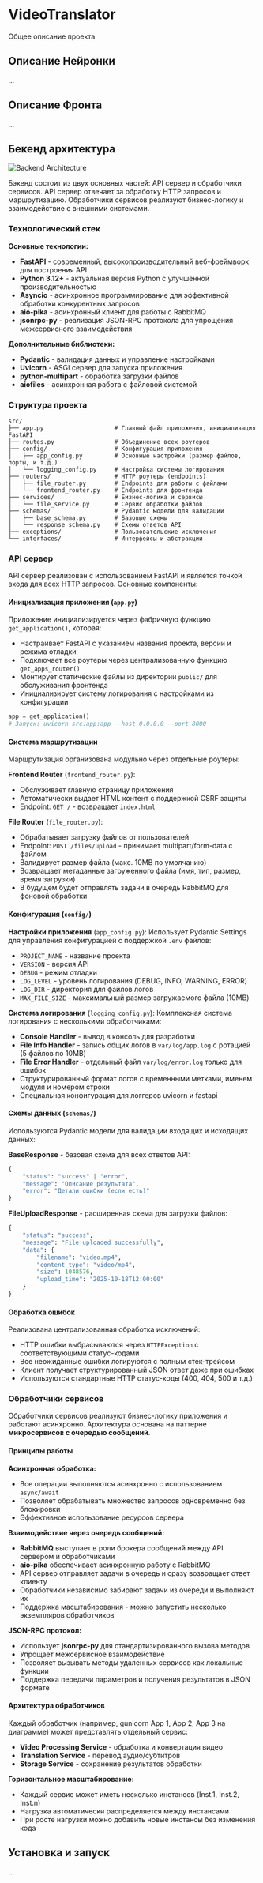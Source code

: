 # VideoTranslator

Общее описание проекта 

## Описание Нейронки

...

## Описание Фронта

...

## Бекенд архитектура

![Backend Architecture](./docs/backend_architecture.png)

Бэкенд состоит из двух основных частей: API сервер и обработчики сервисов.
API сервер отвечает за обработку HTTP запросов и маршрутизацию.
Обработчики сервисов реализуют бизнес-логику и взаимодействие с внешними системами.

### Технологический стек

**Основные технологии:**
- **FastAPI** - современный, высокопроизводительный веб-фреймворк для построения API
- **Python 3.12+** - актуальная версия Python с улучшенной производительностью
- **Asyncio** - асинхронное программирование для эффективной обработки конкурентных запросов
- **aio-pika** - асинхронный клиент для работы с RabbitMQ
- **jsonrpc-py** - реализация JSON-RPC протокола для упрощения межсервисного взаимодействия

**Дополнительные библиотеки:**
- **Pydantic** - валидация данных и управление настройками
- **Uvicorn** - ASGI сервер для запуска приложения
- **python-multipart** - обработка загрузки файлов
- **aiofiles** - асинхронная работа с файловой системой

### Структура проекта

```
src/
├── app.py                    # Главный файл приложения, инициализация FastAPI
├── routes.py                 # Объединение всех роутеров
├── config/                   # Конфигурация приложения
│   ├── app_config.py         # Основные настройки (размер файлов, порты, и т.д.)
│   └── logging_config.py     # Настройка системы логирования
├── routers/                  # HTTP роутеры (endpoints)
│   ├── file_router.py        # Endpoints для работы с файлами
│   └── frontend_router.py    # Endpoints для фронтенда
├── services/                 # Бизнес-логика и сервисы
│   └── file_service.py       # Сервис обработки файлов
├── schemas/                  # Pydantic модели для валидации
│   ├── base_schema.py        # Базовые схемы
│   └── response_schema.py    # Схемы ответов API
├── exceptions/               # Пользовательские исключения
└── interfaces/               # Интерфейсы и абстракции
```

### API сервер

API сервер реализован с использованием FastAPI и является точкой входа для всех HTTP запросов. Основные компоненты:

#### Инициализация приложения (`app.py`)

Приложение инициализируется через фабричную функцию `get_application()`, которая:
- Настраивает FastAPI с указанием названия проекта, версии и режима отладки
- Подключает все роутеры через централизованную функцию `get_apps_router()`
- Монтирует статические файлы из директории `public/` для обслуживания фронтенда
- Инициализирует систему логирования с настройками из конфигурации

```python
app = get_application()
# Запуск: uvicorn src.app:app --host 0.0.0.0 --port 8000
```

#### Система маршрутизации

Маршрутизация организована модульно через отдельные роутеры:

**Frontend Router** (`frontend_router.py`):
- Обслуживает главную страницу приложения
- Автоматически выдает HTML контент с поддержкой CSRF защиты
- Endpoint: `GET /` - возвращает `index.html`

**File Router** (`file_router.py`):
- Обрабатывает загрузку файлов от пользователей
- Endpoint: `POST /files/upload` - принимает multipart/form-data с файлом
- Валидирует размер файла (макс. 10MB по умолчанию)
- Возвращает метаданные загруженного файла (имя, тип, размер, время загрузки)
- В будущем будет отправлять задачи в очередь RabbitMQ для фоновой обработки

#### Конфигурация (`config/`)

**Настройки приложения** (`app_config.py`):
Использует Pydantic Settings для управления конфигурацией с поддержкой `.env` файлов:
- `PROJECT_NAME` - название проекта
- `VERSION` - версия API
- `DEBUG` - режим отладки
- `LOG_LEVEL` - уровень логирования (DEBUG, INFO, WARNING, ERROR)
- `LOG_DIR` - директория для файлов логов
- `MAX_FILE_SIZE` - максимальный размер загружаемого файла (10MB)

**Система логирования** (`logging_config.py`):
Комплексная система логирования с несколькими обработчиками:
- **Console Handler** - вывод в консоль для разработки
- **File Info Handler** - запись общих логов в `var/log/app.log` с ротацией (5 файлов по 10MB)
- **File Error Handler** - отдельный файл `var/log/error.log` только для ошибок
- Структурированный формат логов с временными метками, именем модуля и номером строки
- Специальная конфигурация для логгеров uvicorn и fastapi

#### Схемы данных (`schemas/`)

Используются Pydantic модели для валидации входящих и исходящих данных:

**BaseResponse** - базовая схема для всех ответов API:
```python
{
    "status": "success" | "error",
    "message": "Описание результата",
    "error": "Детали ошибки (если есть)"
}
```

**FileUploadResponse** - расширенная схема для загрузки файлов:
```python
{
    "status": "success",
    "message": "File uploaded successfully",
    "data": {
        "filename": "video.mp4",
        "content_type": "video/mp4",
        "size": 1048576,
        "upload_time": "2025-10-18T12:00:00"
    }
}
```

#### Обработка ошибок

Реализована централизованная обработка исключений:
- HTTP ошибки выбрасываются через `HTTPException` с соответствующими статус-кодами
- Все неожиданные ошибки логируются с полным стек-трейсом
- Клиент получает структурированный JSON ответ даже при ошибках
- Используются стандартные HTTP статус-коды (400, 404, 500 и т.д.)

### Обработчики сервисов

Обработчики сервисов реализуют бизнес-логику приложения и работают асинхронно. Архитектура основана на паттерне **микросервисов с очередью сообщений**.

#### Принципы работы

**Асинхронная обработка:**
- Все операции выполняются асинхронно с использованием `async/await`
- Позволяет обрабатывать множество запросов одновременно без блокировки
- Эффективное использование ресурсов сервера

**Взаимодействие через очередь сообщений:**
- **RabbitMQ** выступает в роли брокера сообщений между API сервером и обработчиками
- **aio-pika** обеспечивает асинхронную работу с RabbitMQ
- API сервер отправляет задачи в очередь и сразу возвращает ответ клиенту
- Обработчики независимо забирают задачи из очереди и выполняют их
- Поддержка масштабирования - можно запустить несколько экземпляров обработчиков

**JSON-RPC протокол:**
- Использует **jsonrpc-py** для стандартизированного вызова методов
- Упрощает межсервисное взаимодействие
- Позволяет вызывать методы удаленных сервисов как локальные функции
- Поддержка передачи параметров и получения результатов в JSON формате

#### Архитектура обработчиков

Каждый обработчик (например, gunicorn App 1, App 2, App 3 на диаграмме) может представлять отдельный сервис:
- **Video Processing Service** - обработка и конвертация видео
- **Translation Service** - перевод аудио/субтитров
- **Storage Service** - сохранение результатов обработки

**Горизонтальное масштабирование:**
- Каждый сервис может иметь несколько инстансов (Inst.1, Inst.2, Inst.n)
- Нагрузка автоматически распределяется между инстансами
- При росте нагрузки можно добавить новые инстансы без изменения кода


## Установка и запуск

...